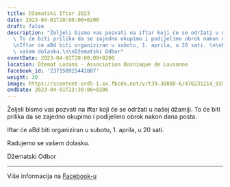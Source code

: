 ```yaml
---
title: Džematski Iftar 2023
date: 2023-04-01T20:00:00+0200
draft: false
description: "Željeli bismo vas pozvati na iftar koji će se održati u našoj džamiji.\
  \ To će biti prilika da se zajedno okupimo i podijelimo obrok nakon dana posta.\n\
  \nIftar će aBd biti organiziran u subotu, 1. aprila, u 20 sati. \n\nRadujemo se\
  \ vašem dolasku.\n\nDžematski Odbor"
eventDate: 2023-04-01T20:00:00+0200
location: Džemat Lozana - Association Bosniaque de Lausanne
facebook_id: '237150915441087'
weight: 30
image: https://scontent-ord5-1.xx.fbcdn.net/v/t39.30808-6/476231214_935500385377228_3500090740640109385_n.jpg?_nc_cat=101&ccb=1-7&_nc_sid=9e60e4&_nc_ohc=GbUbHq7pBoUQ7kNvwFYMykt&_nc_oc=AdlmcjDn5Fmv-3bKmice0JLSkOM8r9e4F-KtnXCqHFRCuiirYTq9g9Iqj3hQkpof6Uc&_nc_zt=23&_nc_ht=scontent-ord5-1.xx&edm=ABTKTjYEAAAA&_nc_gid=wjbdpPM2TqF-HJn67CaorA&oh=00_Afb-6gBvhnTFyxthTSDk0nYI4zToYLCFOqwFmd20DsW3sQ&oe=68C2D25A
endDate: 2023-04-01T23:30:00+0200
---
```


Željeli bismo vas pozvati na iftar koji će se održati u našoj džamiji. To će biti prilika da se zajedno okupimo i podijelimo obrok nakon dana posta.

Iftar će aBd biti organiziran u subotu, 1. aprila, u 20 sati. 

Radujemo se vašem dolasku.

Džematski Odbor

---

Više informacija na [Facebook-u](https://facebook.com/events/237150915441087)